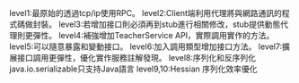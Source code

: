 level1:最原始的透過tcp/ip使用RPC。
level2:Client端利用代理將與網路通訊的程式碼做封裝。
level3:若增加接口則必須再到stub進行相關修改，stub提供動態代理則更彈性。
level4:補強增加TeacherService API，實際調用實作的方法。
level5:可以隨意暴露和變動接口。
level6:加入調用類型增加接口方法。
level7:擴展接口調用更彈性，優化實作服務註解發現。
level8:序列化和反序列化
java.io.serializable只支持Java語言
level9,10:Hessian 序列化效率優化
